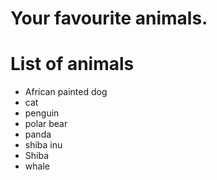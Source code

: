 # Your favourite animals.

# List of animals
- African painted dog
- cat
- penguin
- polar bear
- panda
- shiba inu
- Shiba
- whale
